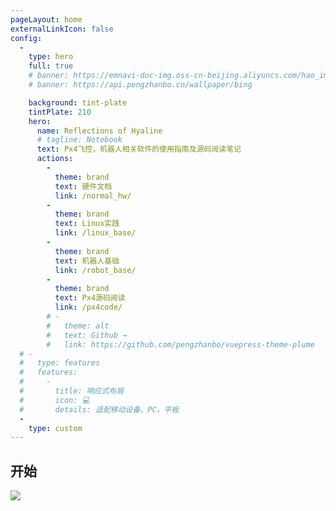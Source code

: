 ```yaml
---
pageLayout: home
externalLinkIcon: false
config:
  -
    type: hero
    full: true
    # banner: https://emnavi-doc-img.oss-cn-beijing.aliyuncs.com/hao_image/wall_paper/wallhaven-rrl1kj_1920x1200.png
    # banner: https://api.pengzhanbo.cn/wallpaper/bing

    background: tint-plate
    tintPlate: 210
    hero:
      name: Reflections of Hyaline
      # tagline: Notebook
      text: Px4飞控，机器人相关软件的使用指南及源码阅读笔记
      actions:
        -
          theme: brand
          text: 硬件文档
          link: /normal_hw/
        -
          theme: brand
          text: Linux实践
          link: /linux_base/
        -
          theme: brand
          text: 机器人基础
          link: /robot_base/
        -
          theme: brand
          text: Px4源码阅读
          link: /px4code/
        # -
        #   theme: alt
        #   text: Github →
        #   link: https://github.com/pengzhanbo/vuepress-theme-plume
  # -
  #   type: features
  #   features:
  #     -
  #       title: 响应式布局
  #       icon: 💻
  #       details: 适配移动设备，PC，平板    
  -
    type: custom    
---
```


## 开始

<CardGrid>
  <LinkCard title="Google" href="https://www.google.com" description="这里是卡片内容">

  ![](https://www.google.com/logos/2024/storybook/staurikosaurus-10566/cta.gif)

  </LinkCard>
  <ImageCard
    image="https://cn.bing.com/th?id=OHR.AlfanzinaLighthouse_ZH-CN9704515669_1920x1080.webp"
    title="阿尔凡齐纳灯塔，阿尔加维，葡萄牙"
    description="今天照片中的灯塔位于葡萄牙南部海岸阿尔加维的卡沃埃罗。阿尔凡齐纳灯塔建于1919年，照耀着大海，帮助船只在该地区周围危险的水域航行。这座灯塔是著名的旅游胜地，同时也是该地区与海洋紧密联系的象征。如果你有幸住在灯塔附近，那么本周末就是拜访灯塔的最佳时机。"
    href="/"
    author="Andreas Kunz"
    date="2024/08/16"
  />
</CardGrid>